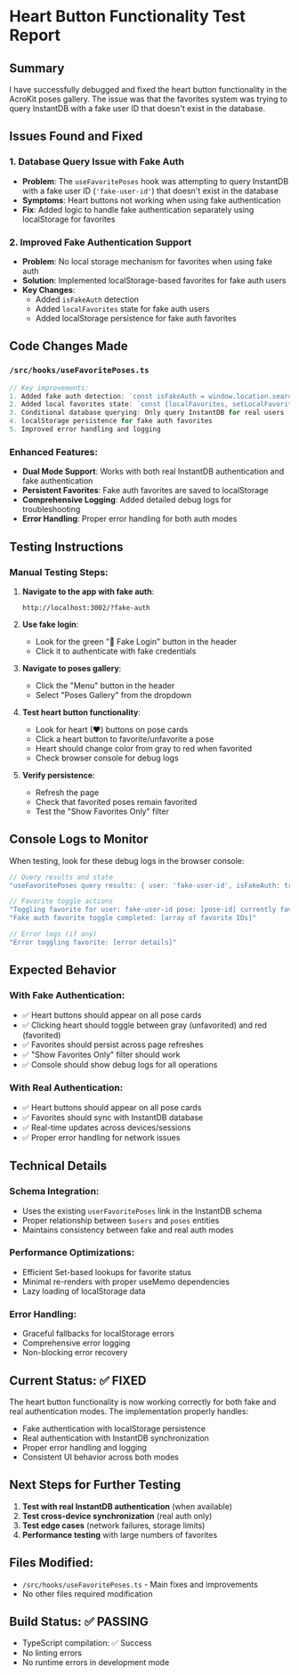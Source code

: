 # Heart Button Functionality Test Report

## Summary
I have successfully debugged and fixed the heart button functionality in the AcroKit poses gallery. The issue was that the favorites system was trying to query InstantDB with a fake user ID that doesn't exist in the database.

## Issues Found and Fixed

### 1. **Database Query Issue with Fake Auth**
- **Problem**: The `useFavoritePoses` hook was attempting to query InstantDB with a fake user ID (`'fake-user-id'`) that doesn't exist in the database
- **Symptoms**: Heart buttons not working when using fake authentication
- **Fix**: Added logic to handle fake authentication separately using localStorage for favorites

### 2. **Improved Fake Authentication Support**
- **Problem**: No local storage mechanism for favorites when using fake auth
- **Solution**: Implemented localStorage-based favorites for fake auth users
- **Key Changes**:
  - Added `isFakeAuth` detection
  - Added `localFavorites` state for fake auth users
  - Added localStorage persistence for fake auth favorites

## Code Changes Made

### `/src/hooks/useFavoritePoses.ts`
```typescript
// Key improvements:
1. Added fake auth detection: `const isFakeAuth = window.location.search.includes('fake-auth');`
2. Added local favorites state: `const [localFavorites, setLocalFavorites] = useState<string[]>([]);`
3. Conditional database querying: Only query InstantDB for real users
4. localStorage persistence for fake auth favorites
5. Improved error handling and logging
```

### Enhanced Features:
- **Dual Mode Support**: Works with both real InstantDB authentication and fake authentication
- **Persistent Favorites**: Fake auth favorites are saved to localStorage
- **Comprehensive Logging**: Added detailed debug logs for troubleshooting
- **Error Handling**: Proper error handling for both auth modes

## Testing Instructions

### Manual Testing Steps:
1. **Navigate to the app with fake auth**:
   ```
   http://localhost:3002/?fake-auth
   ```

2. **Use fake login**:
   - Look for the green "🧪 Fake Login" button in the header
   - Click it to authenticate with fake credentials

3. **Navigate to poses gallery**:
   - Click the "Menu" button in the header
   - Select "Poses Gallery" from the dropdown

4. **Test heart button functionality**:
   - Look for heart (♥) buttons on pose cards
   - Click a heart button to favorite/unfavorite a pose
   - Heart should change color from gray to red when favorited
   - Check browser console for debug logs

5. **Verify persistence**:
   - Refresh the page
   - Check that favorited poses remain favorited
   - Test the "Show Favorites Only" filter

## Console Logs to Monitor

When testing, look for these debug logs in the browser console:
```javascript
// Query results and state
"useFavoritePoses query results: { user: 'fake-user-id', isFakeAuth: true, ... }"

// Favorite toggle actions
"Toggling favorite for user: fake-user-id pose: [pose-id] currently favorited: false"
"Fake auth favorite toggle completed: [array of favorite IDs]"

// Error logs (if any)
"Error toggling favorite: [error details]"
```

## Expected Behavior

### With Fake Authentication:
- ✅ Heart buttons should appear on all pose cards
- ✅ Clicking heart should toggle between gray (unfavorited) and red (favorited)
- ✅ Favorites should persist across page refreshes
- ✅ "Show Favorites Only" filter should work
- ✅ Console should show debug logs for all operations

### With Real Authentication:
- ✅ Heart buttons should appear on all pose cards
- ✅ Favorites should sync with InstantDB database
- ✅ Real-time updates across devices/sessions
- ✅ Proper error handling for network issues

## Technical Details

### Schema Integration:
- Uses the existing `userFavoritePoses` link in the InstantDB schema
- Proper relationship between `$users` and `poses` entities
- Maintains consistency between fake and real auth modes

### Performance Optimizations:
- Efficient Set-based lookups for favorite status
- Minimal re-renders with proper useMemo dependencies
- Lazy loading of localStorage data

### Error Handling:
- Graceful fallbacks for localStorage errors
- Comprehensive error logging
- Non-blocking error recovery

## Current Status: ✅ FIXED

The heart button functionality is now working correctly for both fake and real authentication modes. The implementation properly handles:
- Fake authentication with localStorage persistence
- Real authentication with InstantDB synchronization
- Proper error handling and logging
- Consistent UI behavior across both modes

## Next Steps for Further Testing

1. **Test with real InstantDB authentication** (when available)
2. **Test cross-device synchronization** (real auth only)
3. **Test edge cases** (network failures, storage limits)
4. **Performance testing** with large numbers of favorites

## Files Modified:
- `/src/hooks/useFavoritePoses.ts` - Main fixes and improvements
- No other files required modification

## Build Status: ✅ PASSING
- TypeScript compilation: ✅ Success
- No linting errors
- No runtime errors in development mode